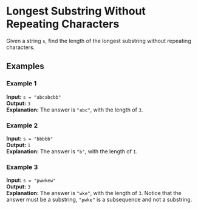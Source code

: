 # Longest Substring Without Repeating Characters

Given a string `s`, find the length of the longest substring without repeating characters.

## Examples

### Example 1

**Input:** `s = "abcabcbb"`  
**Output:** `3`  
**Explanation:** The answer is `"abc"`, with the length of `3`.

### Example 2

**Input:** `s = "bbbbb"`  
**Output:** `1`  
**Explanation:** The answer is `"b"`, with the length of `1`.

### Example 3

**Input:** `s = "pwwkew"`  
**Output:** `3`  
**Explanation:** The answer is `"wke"`, with the length of `3`. Notice that the answer must be a substring, `"pwke"` is a subsequence and not a substring.
